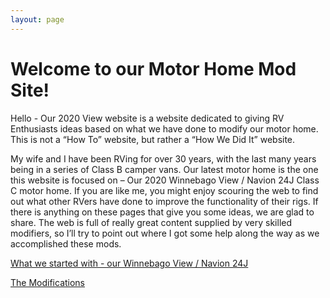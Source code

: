```yaml
---
layout: page
---
```


<h1>Welcome to our Motor Home Mod Site!</h1>

Hello - Our 2020 View website is a website dedicated to giving RV Enthusiasts ideas based on what we have done to modify our motor home.  This is not a “How To” website, but rather a “How We Did It” website. 

My wife and I have been RVing for over 30 years, with the last many years being in a series of Class B camper vans.  Our latest motor home is the one this website is focused on – Our 2020 Winnebago View / Navion 24J Class C motor home.
If you are like me, you might enjoy scouring the web to find out what other RVers have done to improve the functionality of their rigs.  If there is anything on these pages that give you some ideas, we are glad to share.  The web is full of really great content supplied by very skilled modifiers, so I’ll try to point out where I got some help along the way as we accomplished these mods.

[What we started with - our Winnebago View / Navion 24J](/our24jview/)

[The Modifications](/ourmods/)
